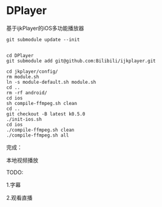 # DPlayer
基于ijkPlayer的iOS多功能播放器

```
git submodule update --init


cd DPlayer
git submodule add git@github.com:Bilibili/ijkplayer.git

cd jkplayer/config/
rm module.sh
ln -s module-default.sh module.sh
cd ..
rm -rf android/
cd ios
sh compile-ffmpeg.sh clean
cd ..
git checkout -B latest k0.5.0
./init-ios.sh
cd ios
./compile-ffmpeg.sh clean
./compile-ffmpeg.sh all
```

完成：

本地视频播放


TODO:

1.字幕

2.观看直播



